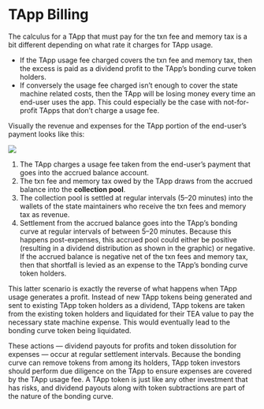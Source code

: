 # TApp Billing
The calculus for a TApp that must pay for the txn fee and memory tax is a bit different depending on what rate it charges for TApp usage.

-   If the TApp usage fee charged covers the txn fee and memory tax, then the excess is paid as a dividend profit to the TApp’s bonding curve token holders.
-   If conversely the usage fee charged isn’t enough to cover the state machine related costs, then the TApp will be losing money every time an end-user uses the app. This could especially be the case with not-for-profit TApps that don’t charge a usage fee.

Visually the revenue and expenses for the TApp portion of the end-user’s payment looks like this:

![](https://miro.medium.com/max/1120/1*04E73Q5cB63OJ0BCRLnr_w.png)

1.  The TApp charges a usage fee taken from the end-user’s payment that goes into the accrued balance account.
2.  The txn fee and memory tax owed by the TApp draws from the accrued balance into the **collection pool**.
3.  The collection pool is settled at regular intervals (5–20 minutes) into the wallets of the state maintainers who receive the txn fees and memory tax as revenue.
4.  Settlement from the accrued balance goes into the TApp’s bonding curve at regular intervals of between 5–20 minutes. Because this happens post-expenses, this accrued pool could either be positive (resulting in a dividend distribution as shown in the graphic) or negative. If the accrued balance is negative net of the txn fees and memory tax, then that shortfall is levied as an expense to the TApp’s bonding curve token holders.

This latter scenario is exactly the reverse of what happens when TApp usage generates a profit. Instead of new TApp tokens being generated and sent to existing TApp token holders as a dividend, TApp tokens are taken from the existing token holders and liquidated for their TEA value to pay the necessary state machine expense. This would eventually lead to the bonding curve token being liquidated.

These actions — dividend payouts for profits and token dissolution for expenses — occur at regular settlement intervals. Because the bonding curve can remove tokens from among its holders, TApp token investors should perform due diligence on the TApp to ensure expenses are covered by the TApp usage fee. A TApp token is just like any other investment that has risks, and dividend payouts along with token subtractions are part of the nature of the bonding curve.